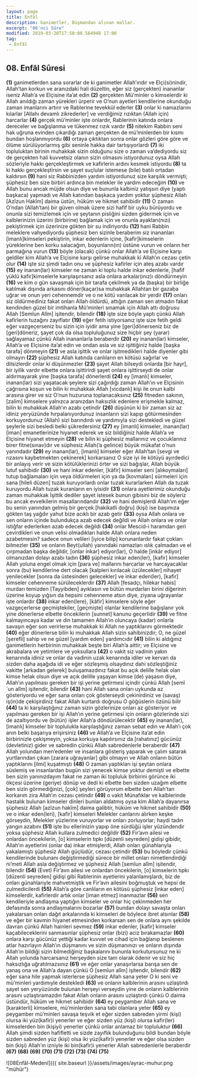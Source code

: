 ```yaml
---
layout: page
title: Enfâl
description: Ganimetler, Düşmandan alınan mallar.
excerpt: "08'nci Sûre"
modified: 2019-03-28T17:50:00.564948 17:00
tag: 
 - Enfâl
---
```


## 08. Enfâl Sûresi 

**(1)** ganimetlerden sana sorarlar de ki ganimetler Allah’ındır ve Elçi(si)nindir, Allah’tan korkun ve aranızdaki hali düzeltin, eğer siz (gerçekten) inananlar iseniz Allah’a ve Elçisine ita’at edin 
**(2)** gerçekten Mü’minler o kimselerdir ki Allah anıldığı zaman yürekleri ürperir ve O’nun ayetleri kendilerine okunduğu zaman imanlarını artırır ve Rablerine tevekkül ederler
**(3)** onlar ki namazlarını kılarlar [Allahı devamlı zikrederler] ve verdiğimiz rızıktan (Allah için) harcarlar
**(4)** gerçek mü’minler işte onlardır, Rablerinin katında onlara dereceler ve bağışlanma ve tükenmez rızık vardır
**(5)** nitekim Rabbin seni hak uğruna evinden çıkardığı zaman gerçekten de mü’minlerden bir kısmı bundan hoşlanmıyordu
**(6)** ortaya çıktıktan sonra onlar gözleri göre göre ve ölüme sürülüyorlarmış gibi seninle hakka dair tartışıyorlardı
**(7)** iki topluluktan birinin muhakkak sizin olduğunu size o zaman va’dediyordu siz de gerçekten hali kuvvetsiz olanın sizin olmasını istiyordunuz oysa Allah sözleriyle hakkı gerçekleştirmek ve kafirlerin ardını kesmek istiyordu
**(8)** ta ki hakkı gerçekleştirsin ve şayet suçlular istemese (bile) batılı ortadan kaldırsın
**(9)** hani siz Rabbinizden yardım istiyordunuz size karşılık vermişti; şüphesiz ben size birbiri ardınca bin melekler ile yardım edeceğim
**(10)** ve Allah bunu ancak müjde olsun diye ve bununla kalbiniz yatışsın diye (yaptı başkaca) yapmadı ve Allah katından başkaca yardım yoktur şüphesiz Allah [Azîzun Hakîm] daima üstün, hüküm ve hikmet sahibidir
**(11)** O zaman O’ndan (Allah’tan) bir güven olmak üzere sizi hafif bir uyku bürüyordu ve onunla sizi temizlemek için ve şeytanın pisliğini sizden gidermek için ve kalblerinizin üzerini (birbirine) bağlamak için ve onunla ayakları(nızı) pekiştirmek için üzerinize gökten bir su indiriyordu
**(12)** hani Rabbin meleklere vahyediyordu şüphesiz ben sizinle beraberim siz inananları [imanlı]kimseleri pekiştirin, inkar edenlerin içine, [kafir]kimselerin yüreklerine ben korku salacağım, boyunların(ın) üstüne vurun ve onların her parmağına vurun
**(13)** böyle (olacak) çünkü onlar Allah’a ve Elçisine karşı geldiler kim Allah’a ve Elçisine karşı gelirse muhakkak ki Allah’ın cezası çetin olur
**(14)** işte siz şimdi tadın onu ve şüphesiz kafirler için ateş azabı vardır
**(15)** ey inanan(lar) kimseler ne zaman ki toplu halde inkar edenlerle, [hafif yüklü kafir]kimselerle karşılaşırsanız asla onlara arkalar(ınız)ı döndürmeyin
**(16)** ve kim o gün savaşmak için bir tarafa çekilmek ya da (başka) bir birliğe katılmak dışında arkasını döner(kaçar)sa muhakkak Allahtan bir gazaba uğrar ve onun yeri cehennemdir ve o ne kötü varılacak bir yerdir
**(17)** onları siz öldürmediniz fakat onları Allah öldürdü, attığın zaman sen atmadın fakat kendinden güzel bir imtihanla Mü’minleri sınamak için Allah attı doğrusu Allah [Semîun Alîm] işitendir, bilendir 
**(18)** işte size böyle yaptı çünkü Allah kafirlerin tuzağını zayıflatır
**(19)** eğer fetih istiyorsanız işte size fetih geldi eğer vazgeçerseniz bu sizin için iyidir ama yine [geri]dönerseniz biz de [geri]döneriz, şayet çok da olsa topluluğunuz size hiçbir şey (yarar) sağlayamaz çünkü Allah inananlarla beraberdir
**(20)** ey inanan(lar) kimseler, Allah’a ve Elçisine ita’at edin ve ondan asla ve siz işittiğiniz halde [başka tarafa] dönmeyin
**(21)** ve asla işittik ve onlar işitmedikleri halde diyenler gibi olmayın
**(22)** şüphesiz Allah katında canlıların en kötüsü sağırlar ve dilsizlerdir onlar ki düşünmezler
**(23)** şayet Allah bilseydi onlarda [bir hayr], bir iyilik vardır elbette onlara işittirirdi şayet onlara işittirseydi de onlar aldırmayarak yine [başka tarafa] dönerlerdi 
**(24)** ey [imanlı] kimseler, inanan(lar) sizi yaşatacak şeylere sizi çağırdığı zaman Allah’ın ve Elçisinin çağrısına koşun ve bilin ki muhakkak Allah [vicdanlı] kişi ile onun kalbi arasına girer ve siz O’nun huzuruna toplanacaksınız
**(25)** fitneden sakının, [zalim] kimselere yalnızca aranızdan haksızlık edenlere erişmekle kalmaz, bilin ki muhakkak Allah’ın azabı çetindir
**(26)** düşünün ki bir zaman siz az idiniz yeryüzünde hırpalanıyordunuz insanların sizi kapıp götürmesinden korkuyordunuz (Allah) sizi barındırdı ve yardımıyla sizi destekledi ve güzel şeylerle sizi besledi belki şükredersiniz
**(27)** ey [imanlı] kimseler, inanan(lar) [iman] emanetlerinize hiyanet ederek ve siz bildiğiniz halde Allah’a ve Elçisine hiyanet etmeyin 
**(28)** ve bilin ki şüphesiz mallarınız ve çocuklarınız birer fitne(sınav)dır ve süphesiz Allah(’a gelince) büyük mükafat o’nun yanındadır
**(29)** ey inanan(lar), [imanlı] kimseler eğer Allah’tan [sevgi ve rızasını kaybetmekten çekinerek] korkarsanız O size iyi ile kötüyü ayırdedici bir anlayış verir ve sizin kötülüklerinizi örter ve sizi bağışlar, Allah büyük lutuf sahibidir
**(30)** ve hani inkar edenler, [kâfir] kimseler seni [alıkoymaları] tutup bağlamaları için veya öldürmeleri için ya da [kovmaları] sürmeleri için sana [hileli düzen] tuzak kuruyorlardı onlar tuzak kurarlarken Allah da tuzak kuruyordu Allah tuzak kuranların en iyisidir
**(31)** onlara ayetlerimiz okunduğu zaman muhakkak İşittik dediler şayet istesek bunun gibisini biz de söyleriz bu ancak evvelkilerin masallarındandır
**(32)** ve hani demişlerdi Allah’ım eğer bu senin yanından gelmiş bir gerçek [hakikatli doğru] (kişi) ise başımıza gökten taş yağdır yahut bize acıklı bir azab getir
**(33)** oysa Allah onlara ve sen onların içinde bulundukça azab edecek değildi ve Allah onlara ve onlar istiğfar ederlerken azab edecek değildi
**(34)** onlar Mescid-i haramdan geri çevirdikleri ve onun velisi olmadıkları halde Allah onlara neden azabetmesin? sadece onun velileri [iyice bilip] korunanlardır fakat çokları bilmezler
**(35)** ve onların Beyt(ullah) yanındaki namazları ıslık çalmadan ve el çırpmadan başka değildir, [onlar inkar] ediyor(lar), O halde [inkâr ediyor] olmanızdan dolayı azabı tadın
**(36)** şüphesiz inkar eden(ler), [kafir] kimseler Allah yoluna engel olmak için [para ve] mallarını harcarlar ve harcayacaklar sonra (bu) kendilerine dert olacak [kalpleri kırılacak üzülecekler]  nihayet yenilecekler [sonra da üstesinden gelecekler] ve inkar eden(ler), [kafir] kimseler cehenneme sürüleceklerdir
**(37)** Allah [fesadçı, hilekar habis] murdarı temizden [Tayyibden] ayıklasın ve bütün murdarları birini diğerinin üzerine koyup yığsın da hepsini cehenneme atsın diye, ziyana uğrayanlar işte onlardır 
**(38)** inkar eden(lere), [kâfir] kimselere söyle eğer vazgeçerlerse geçmiştekiler, [geçmişte] olanlar kendilerine  bağışlanır yok yine dönerlerse elbette öncekilerin [sunnet] kanunu geçerlidir
**(39)** ve fitne kalmayıncaya kadar ve din tamamen Allah’ın oluncaya (kadar) onlarla savaşın eğer son verirlerse muhakkak ki Allah ne yaptıklarını görmektedir
**(40)** eğer dönerlerse bilin ki muhakkak Allah sizin sahibinizdir; O, ne güzel [şerefli] sahip ve ne güzel [yardım eden] yardımcıdır
**(41)** bilin ki aldığınız ganimetlerin herbirinin muhakkak beşte biri Allah’a aittir; ve Elçisine ve akrabalara ve yetimlere ve yoksullara
**(42)** o vakit siz vadinin yakın kenarında idiniz ve onlar da vadinin uzak kenarında idiler ve kervan da sizden daha aşağıda idi ve eğer sözleşmiş olsaydınız dahi sözleştiğiniz vakitte [arkadan gelerek] buluşamazdınız fakat bu açık delille helak olan kimse helak olsun diye ve açık delille yaşayan kimse (de) yaşasın diye, Allah’ın yapılması gereken bir işi yerine getirmesi içindir çünkü Allah [semî´un alîm] işitendir, bilendir
**(43)** hani Allah sana onları uykunda az gösteriyordu ve eğer sana onları çok gösterseydi çekinirdiniz ve (savaş) iş(in)de çekişirdiniz fakat Allah kurtardı doğrusu O göğüslerin özünü bilir
**(44)** ta ki karşılaştığınız zaman sizin gözlerinize onları az gösteriyor ve yapılması gereken bir işi Allah’ın yerine getirmesi için onların gözlerinde sizi de azaltıyordu ve (bütün) işler Allah’a döndürülecektir
**(45)** ey inanan(lar), [imanlı] kimseler bir toplulukla karşılaştığınız zaman sebat edin ve Allah’ı çok anın belki başarıya erişirsiniz
**(46)** ve Allah’a ve Elçisine ita’at edin birbirinizle çekişmeyin, yoksa korkuya kapılırsınız da [rahatınız] gücünüz (devletiniz) gider ve sabredin çünkü Allah sabredenlerle beraberdir
**(47)** Allah yolundan men’edenler ve insanlara gösteriş yaparak ve çalım satarak yurtlarından çıkan [zarara uğrayanlar] gibi olmayın ve Allah onların bütün yaptıklarını [ilmi] kuşatmıştı
**(48)** O zaman yaptıkları işi şeytan onlara süslemiş ve insanlardan bugün sizi yenecek kimse yoktur demişti ve elbette ben sizin yanınızdayım fakat ne zaman iki topluluk birbirini görünce iki ökçesi üzerine (geriye) dönüp ve dedi ki elbette ben sizden uzağım elbette ben sizin görmediğinizi, [çok] şeyleri görüyorum elbette ben Allah’tan korkarım zira Allah’ın cezası çetindir
**(49)** o vakit Münafıklar ve kalblerinde hastalık bulunan kimseler dinleri bunları aldatmış oysa kim Allah’a dayanırsa şüphesiz Allah [azîzun hakîm] daima galibtir, hüküm ve hikmet sahibidir
**(50)** ve o inkar eden(leri), [kafir] kimseleri Melekler canlarını alırken keşke görseydin, Melekler yüzlerine vuruyorlar ve onları zorluyorlar; haydi tadın yangın azabını
**(51)** işte bu ellerinizin yapıp öne sürdüğü işler yüzündendir yoksa şüphesiz Allah kullara zulmedici değildir
**(52)** Fir’avn ailesi ve onlardan öncekilerin, [o] kimselerin tıpkı [düzenli seyreden] gidişi gibidir, Allah’ın ayetlerini (onlar da) inkar etmişlerdi, Allah onları günahlarıyla yakalamıştı şüphesiz Allah güçlüdür, cezası çetindir
**(53)** bu böyledir çünkü kendilerinde bulunanı değiştirmediği sürece bir millet onları nimetlendirdiği ni’meti Allah asla değiştirmez ve şüphesiz Allah [semîun alîm] işitendir, bilendir
**(54)** (Evet) Fir’avn ailesi ve onlardan öncekilerin, [o] kimselerin tıpkı [düzenli seyreden] gidişi gibi Rablerinin ayetlerini yalanlamışlardı, biz de onları günahlarıyle mahvetmiştik ve Fir’avn ailesini boğmuştuk ve hepsi de zulmedicilerdi
**(55)** Allah’a göre canlıların en kötüsü şüphesiz [inkar eden] kimselerdir, kafirlerdir artık onlar [iman etmez] inanmazlar
**(56)** sen kendileriyle andlaşma yaptığın kimseler ve onlar hiç çekinmeden her defasında sonra andlaşmalarını bozarlar 
**(57)** bundan dolayı savaşta onları yakalarsan onları dağıt arkalarında ki kimseleri de böylece ibret alsınlar
**(58)** ve eğer bir kavmin hiyanet etmesinden korkarsan sen de onlara aynı şekilde davran çünkü Allah hainleri sevmez
**(59)** inkar edenler, [kafir] kimseler kaçabileceklerini sanmasınlar şüphesiz onlar (bizi) aciz bırakamazlar
**(60)** onlara karşı gücünüz yettiği kadar kuvvet ve cihad için bağlanıp beslenen atlar hazırlayın Allah’ın düşmanını ve sizin düşmanınızı ve onların dışında Allah’ın bildiği sizin bilmediğiniz başkalarını bununla korkutursunuz ne ki Allah yolunda harcarsanız herşeyden size tam olarak ödenir ve siz hiç haksızlığa uğratılmazsınız
**(61)** ve eğer onlar yanaşırlarsa barışa sen de yanaş ona ve Allah’a dayan çünkü O [semîun alîm] işitendir, bilendir
**(62)** eğer sana hile yapmak isterlerse şüphesiz Allah sana yeter O ki seni ve mü’minleri yardımıyle destekledi
**(63)** ve onların kalblerinin arasını uzlaştırdı şayet sen yeryüzünde bulunan herşeyi verseydin yine de onların kalblerinin arasını uzlaştıramazdın fakat Allah onların arasını uzlaştırdı çünkü O daima üstündür, hüküm ve hikmet sahibidir
**(64)** ey peygamber Allah sana ve [karakterli] kimselere, mü’minlerden sana tabi olanlara yeter
**(65)** ey peygamber mü’minleri savaşa teşvik et eğer sizden sabreden yirmi (kişi) olursa iki yüz(kafir)i yenerler ve eğer sizden yüz (kişi) olursa kafir(ler) kimselerden bin (kişiyi) yenerler çünkü onlar anlamaz bir topluluktur
**(66)** Allah şimdi sizden hafifletti ve sizde zayıflık bulunduğunu bildi bundan böyle sizden sabreden yüz (kişi) olsa iki yüz(kafir)i yenerler ve eğer olsa sizden bin (kişi) Allah’ın izniyle iki bin(kafir)i yenerler Allah sabredenlerle beraberdir
**(67)** 
**(68)** 
**(69)** 
**(70)** 
**(71)** 
**(72)** 
**(73)** 
**(74)** 
**(75)** 

![08Enfâl-Medenî]({{ site.baseurl }}/assets/images/ayrac-muhur.png "mühür")
